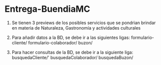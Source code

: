 # Entrega-BuendiaMC

1. Se tienen 3 previews de los posibles servicios que se pondrìan brindar en materia de Naturaleza, Gastronomía y actividades culturales

2. Para añadir datos a la BD, se debe ir a las siguientes ligas:
  formulario-cliente/
  formulario-colaborador/
  buzon/
  
3. Para hacer consultas de la BD, se debe ir a la siguiente liga:
  busquedaCliente/'
  busquedaColaborador/
  busquedaBuzon/
